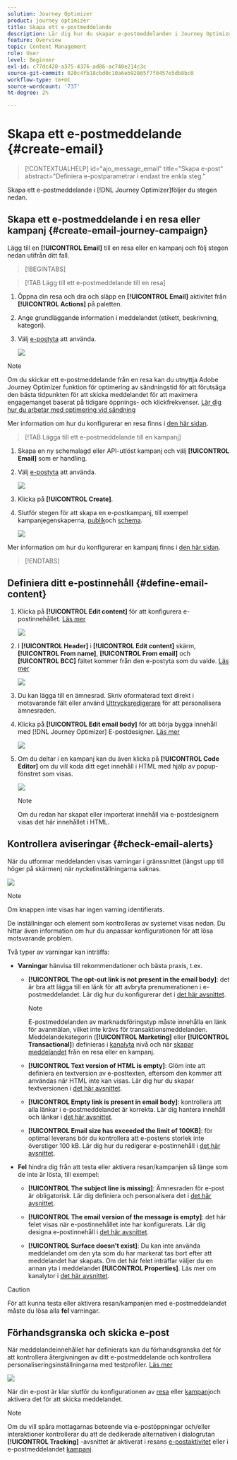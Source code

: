 ```yaml
---
solution: Journey Optimizer
product: journey optimizer
title: Skapa ett e-postmeddelande
description: Lär dig hur du skapar e-postmeddelanden i Journey Optimizer
feature: Overview
topic: Content Management
role: User
level: Beginner
exl-id: c77dc420-a375-4376-ad86-ac740e214c3c
source-git-commit: 020c4fb18cbd0c10a6eb92865f7f0457e5db8bc0
workflow-type: tm+mt
source-wordcount: '737'
ht-degree: 2%

---
```


# Skapa ett e-postmeddelande {#create-email}

>[!CONTEXTUALHELP]
>id="ajo_message_email"
>title="Skapa e-post"
>abstract="Definiera e-postparametrar i endast tre enkla steg."

Skapa ett e-postmeddelande i [!DNL Journey Optimizer]följer du stegen nedan.

## Skapa ett e-postmeddelande i en resa eller kampanj {#create-email-journey-campaign}

Lägg till en **[!UICONTROL Email]** till en resa eller en kampanj och följ stegen nedan utifrån ditt fall.

>[!BEGINTABS]

>[!TAB Lägg till ett e-postmeddelande till en resa]

1. Öppna din resa och dra och släpp en **[!UICONTROL Email]** aktivitet från **[!UICONTROL Actions]** på paletten.

1. Ange grundläggande information i meddelandet (etikett, beskrivning, kategori).

1. Välj [e-postyta](email-settings.md) att använda.

   ![](assets/email_journey.png)

>[!NOTE]
>
>Om du skickar ett e-postmeddelande från en resa kan du utnyttja Adobe Journey Optimizer funktion för optimering av sändningstid för att förutsäga den bästa tidpunkten för att skicka meddelandet för att maximera engagemanget baserat på tidigare öppnings- och klickfrekvenser. [Lär dig hur du arbetar med optimering vid sändning](../building-journeys/journeys-message.md#send-time-optimization)

Mer information om hur du konfigurerar en resa finns i [den här sidan](../building-journeys/journey-gs.md).

>[!TAB Lägga till ett e-postmeddelande till en kampanj]

1. Skapa en ny schemalagd eller API-utlöst kampanj och välj **[!UICONTROL Email]** som er handling.

1. Välj [e-postyta](email-settings.md) att använda.

   ![](assets/email_campaign.png)

1. Klicka på **[!UICONTROL Create]**.

1. Slutför stegen för att skapa en e-postkampanj, till exempel kampanjegenskaperna, [publik](../segment/about-segments.md)och [schema](../campaigns/create-campaign.md#schedule).

   ![](assets/email_campaign_steps.png)

<!--
From the **[!UICONTROL Action]** section, specify if you want to track how your recipients react to your delivery: you can track email opens, and/or clicks on links and buttons in your email.

![](assets/email_campaign_tracking.png)
-->

Mer information om hur du konfigurerar en kampanj finns i [den här sidan](../campaigns/get-started-with-campaigns.md).

>[!ENDTABS]

## Definiera ditt e-postinnehåll {#define-email-content}

1. Klicka på **[!UICONTROL Edit content]** för att konfigurera e-postinnehållet. [Läs mer](get-started-email-design.md)

   ![](assets/email_campaign_edit_content.png)

1. I **[!UICONTROL Header]** i **[!UICONTROL Edit content]** skärm, **[!UICONTROL From name]**, **[!UICONTROL From email]** och **[!UICONTROL BCC]** fältet kommer från den e-postyta som du valde. [Läs mer](email-settings.md) <!--check if same for journey-->

   ![](assets/email_designer_edit_content_header.png)

1. Du kan lägga till en ämnesrad. Skriv oformaterad text direkt i motsvarande fält eller använd [Uttrycksredigerare](../personalization/personalization-build-expressions.md) för att personalisera ämnesraden.

1. Klicka på **[!UICONTROL Edit email body]** för att börja bygga innehåll med [!DNL Journey Optimizer] E-postdesigner. [Läs mer](get-started-email-design.md)

   ![](assets/email_designer_edit_email_body.png)

1. Om du deltar i en kampanj kan du även klicka på **[!UICONTROL Code Editor]** om du vill koda ditt eget innehåll i HTML med hjälp av popup-fönstret som visas.

   ![](assets/email_designer_edit_code_editor.png)

   >[!NOTE]
   >
   >Om du redan har skapat eller importerat innehåll via e-postdesignern visas det här innehållet i HTML.

## Kontrollera aviseringar {#check-email-alerts}

När du utformar meddelanden visas varningar i gränssnittet (längst upp till höger på skärmen) när nyckelinställningarna saknas.

![](assets/email_journey_alerts_details.png)

>[!NOTE]
>
>Om knappen inte visas har ingen varning identifierats.

De inställningar och element som kontrolleras av systemet visas nedan. Du hittar även information om hur du anpassar konfigurationen för att lösa motsvarande problem.

Två typer av varningar kan inträffa:

* **Varningar** hänvisa till rekommendationer och bästa praxis, t.ex.

   * **[!UICONTROL The opt-out link is not present in the email body]**: det är bra att lägga till en länk för att avbryta prenumerationen i e-postmeddelandet. Lär dig hur du konfigurerar det i [det här avsnittet](../privacy/opt-out.md#opt-out-management).

      >[!NOTE]
      >
      >E-postmeddelanden av marknadsföringstyp måste innehålla en länk för avanmälan, vilket inte krävs för transaktionsmeddelanden. Meddelandekategorin (**[!UICONTROL Marketing]** eller **[!UICONTROL Transactional]**) definieras i [kanalyta](email-settings.md#email-type) nivå och när [skapar meddelandet](#create-email-journey-campaign) från en resa eller en kampanj.

   * **[!UICONTROL Text version of HTML is empty]**: Glöm inte att definiera en textversion av e-posttexten, eftersom den kommer att användas när HTML inte kan visas. Lär dig hur du skapar textversionen i [det här avsnittet](text-version-email.md).

   * **[!UICONTROL Empty link is present in email body]**: kontrollera att alla länkar i e-postmeddelandet är korrekta. Lär dig hantera innehåll och länkar i [det här avsnittet](content-from-scratch.md).

   * **[!UICONTROL Email size has exceeded the limit of 100KB]**: för optimal leverans bör du kontrollera att e-postens storlek inte överstiger 100 kB. Lär dig hur du redigerar e-postinnehåll i [det här avsnittet](content-from-scratch.md).

* **Fel** hindra dig från att testa eller aktivera resan/kampanjen så länge som de inte är lösta, till exempel:

   * **[!UICONTROL The subject line is missing]**: Ämnesraden för e-post är obligatorisk. Lär dig definiera och personalisera det i [det här avsnittet](create-email.md).

   <!--HTML is empty when Amp HTML is present-->

   * **[!UICONTROL The email version of the message is empty]**: det här felet visas när e-postinnehållet inte har konfigurerats. Lär dig designa e-postinnehåll i [det här avsnittet](get-started-email-design.md).

   * **[!UICONTROL Surface doesn't exist]**: Du kan inte använda meddelandet om den yta som du har markerat tas bort efter att meddelandet har skapats. Om det här felet inträffar väljer du en annan yta i meddelandet **[!UICONTROL Properties]**. Läs mer om kanalytor i [det här avsnittet](../configuration/channel-surfaces.md).


>[!CAUTION]
>
>För att kunna testa eller aktivera resan/kampanjen med e-postmeddelandet måste du lösa alla **fel** varningar.

## Förhandsgranska och skicka e-post

När meddelandeinnehållet har definierats kan du förhandsgranska det för att kontrollera återgivningen av ditt e-postmeddelande och kontrollera personaliseringsinställningarna med testprofiler. [Läs mer](preview.md)

![](assets/email_designer_edit_simulate.png)

När din e-post är klar slutför du konfigurationen av [resa](../building-journeys/journey-gs.md) eller [kampanj](../campaigns/create-campaign.md)och aktivera det för att skicka meddelandet.

>[!NOTE]
>
>Om du vill spåra mottagarnas beteende via e-postöppningar och/eller interaktioner kontrollerar du att de dedikerade alternativen i dialogrutan **[!UICONTROL Tracking]** -avsnittet är aktiverat i resans [e-postaktivitet](../building-journeys/journeys-message.md) eller i e-postmeddelandet [kampanj](../campaigns/create-campaign.md).<!--to move?-->

<!--

## Define your email content {#email-content}

Use [!DNL Journey Optimizer] Email Designer to [design your email from scratch](../email/content-from-scratch.md). If you have an existing content, you can [import it in the Email Designer](../email/existing-content.md), or [code your own content](../email/code-content.md) in [!DNL Journey Optimizer]. 

[!DNL Journey Optimizer] comes with a set of [built-in templates](email-templates.md) to help you start. Any email can also be saved as a template.

Use [!DNL Journey Optimizer] Expression editor to personalize your messages with profiles' data. For more on personalization, refer to [this section](../personalization/personalize.md).

Adapt the content of your messages to the targeted profiles by using [!DNL Journey Optimizer] dynamic content capabilities. [Get started with dynamic content](../personalization/get-started-dynamic-content.md)

## Email tracking {#email-tracking}

If you want to track the behavior of your recipients through openings and/or clicks on links, enable the following options: **[!UICONTROL Email opens]** and **[!UICONTROL Click on email]**. 

Learn more about tracking in [this section](message-tracking.md).

## Validate your email content {#email-content-validate}

Control the rendering of your email, and check personalization settings with test profiles, using the preview section on the left-hand side. For more on this, refer to [this section](preview.md).

![](assets/messages-simple-preview.png)

You must also check alerts in the upper section of the editor.  Some of them are simple warnings, but others can prevent you from using the message. 

-->

